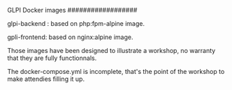 GLPI Docker images
##################

glpi-backend : based on php:fpm-alpine image.  

gpli-frontend: based on nginx:alpine image.  

Those images have been designed to illustrate a workshop, no
warranty that they are fully functionnals.

The docker-compose.yml is incomplete, that's the point of the workshop
to make attendies filling it up.
